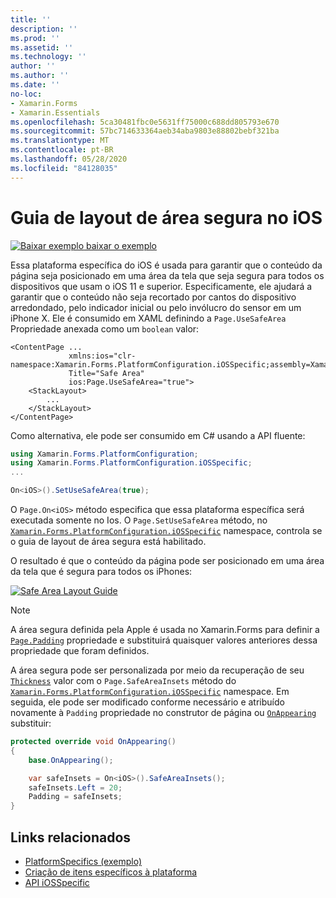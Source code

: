 ```yaml
---
title: ''
description: ''
ms.prod: ''
ms.assetid: ''
ms.technology: ''
author: ''
ms.author: ''
ms.date: ''
no-loc:
- Xamarin.Forms
- Xamarin.Essentials
ms.openlocfilehash: 5ca30481fbc0e5631ff75000c688dd805793e670
ms.sourcegitcommit: 57bc714633364aeb34aba9803e88802bebf321ba
ms.translationtype: MT
ms.contentlocale: pt-BR
ms.lasthandoff: 05/28/2020
ms.locfileid: "84128035"
---
```

# <a name="safe-area-layout-guide-on-ios"></a>Guia de layout de área segura no iOS

[![Baixar exemplo ](~/media/shared/download.png) baixar o exemplo](https://docs.microsoft.com/samples/xamarin/xamarin-forms-samples/userinterface-platformspecifics)

Essa plataforma específica do iOS é usada para garantir que o conteúdo da página seja posicionado em uma área da tela que seja segura para todos os dispositivos que usam o iOS 11 e superior. Especificamente, ele ajudará a garantir que o conteúdo não seja recortado por cantos do dispositivo arredondado, pelo indicador inicial ou pelo invólucro do sensor em um iPhone X. Ele é consumido em XAML definindo a `Page.UseSafeArea` Propriedade anexada como um `boolean` valor:

```xaml
<ContentPage ...
             xmlns:ios="clr-namespace:Xamarin.Forms.PlatformConfiguration.iOSSpecific;assembly=Xamarin.Forms.Core"
             Title="Safe Area"
             ios:Page.UseSafeArea="true">
    <StackLayout>
        ...
    </StackLayout>
</ContentPage>
```

Como alternativa, ele pode ser consumido em C# usando a API fluente:

```csharp
using Xamarin.Forms.PlatformConfiguration;
using Xamarin.Forms.PlatformConfiguration.iOSSpecific;
...

On<iOS>().SetUseSafeArea(true);
```

O `Page.On<iOS>` método especifica que essa plataforma específica será executada somente no Ios. O `Page.SetUseSafeArea` método, no [`Xamarin.Forms.PlatformConfiguration.iOSSpecific`](xref:Xamarin.Forms.PlatformConfiguration.iOSSpecific) namespace, controla se o guia de layout de área segura está habilitado.

O resultado é que o conteúdo da página pode ser posicionado em uma área da tela que é segura para todos os iPhones:

[![](page-safe-area-images/safe-area-layout.png "Safe Area Layout Guide")](page-safe-area-images/safe-area-layout-large.png#lightbox "Safe Area Layout Guide")

> [!NOTE]
> A área segura definida pela Apple é usada no Xamarin.Forms para definir a [`Page.Padding`](xref:Xamarin.Forms.Page.Padding) propriedade e substituirá quaisquer valores anteriores dessa propriedade que foram definidos.

A área segura pode ser personalizada por meio da recuperação de seu [`Thickness`](xref:Xamarin.Forms.Thickness) valor com o `Page.SafeAreaInsets` método do [`Xamarin.Forms.PlatformConfiguration.iOSSpecific`](xref:Xamarin.Forms.PlatformConfiguration.iOSSpecific) namespace. Em seguida, ele pode ser modificado conforme necessário e atribuído novamente à `Padding` propriedade no construtor de página ou [`OnAppearing`](xref:Xamarin.Forms.Page.OnAppearing) substituir:

```csharp
protected override void OnAppearing()
{
    base.OnAppearing();

    var safeInsets = On<iOS>().SafeAreaInsets();
    safeInsets.Left = 20;
    Padding = safeInsets;
}
```

## <a name="related-links"></a>Links relacionados

- [PlatformSpecifics (exemplo)](https://docs.microsoft.com/samples/xamarin/xamarin-forms-samples/userinterface-platformspecifics)
- [Criação de itens específicos à plataforma](~/xamarin-forms/platform/platform-specifics/index.md#creating-platform-specifics)
- [API iOSSpecific](xref:Xamarin.Forms.PlatformConfiguration.iOSSpecific)

